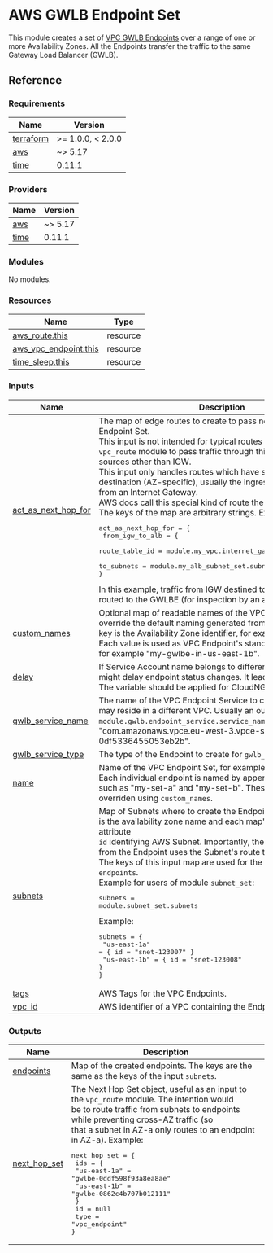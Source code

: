 # AWS GWLB Endpoint Set

This module creates a set of [VPC GWLB Endpoints](https://docs.aws.amazon.com/vpc/latest/privatelink/vpce-gateway-load-balancer.html)
over a range of one or more Availability Zones. All the Endpoints transfer the traffic to the same Gateway Load Balancer (GWLB).

## Reference
<!-- BEGINNING OF PRE-COMMIT-TERRAFORM DOCS HOOK -->
### Requirements

| Name | Version |
|------|---------|
| <a name="requirement_terraform"></a> [terraform](#requirement\_terraform) | >= 1.0.0, < 2.0.0 |
| <a name="requirement_aws"></a> [aws](#requirement\_aws) | ~> 5.17 |
| <a name="requirement_time"></a> [time](#requirement\_time) | 0.11.1 |

### Providers

| Name | Version |
|------|---------|
| <a name="provider_aws"></a> [aws](#provider\_aws) | ~> 5.17 |
| <a name="provider_time"></a> [time](#provider\_time) | 0.11.1 |

### Modules

No modules.

### Resources

| Name | Type |
|------|------|
| [aws_route.this](https://registry.terraform.io/providers/hashicorp/aws/latest/docs/resources/route) | resource |
| [aws_vpc_endpoint.this](https://registry.terraform.io/providers/hashicorp/aws/latest/docs/resources/vpc_endpoint) | resource |
| [time_sleep.this](https://registry.terraform.io/providers/hashicorp/time/0.11.1/docs/resources/sleep) | resource |

### Inputs

| Name | Description | Type | Default | Required |
|------|-------------|------|---------|:--------:|
| <a name="input_act_as_next_hop_for"></a> [act\_as\_next\_hop\_for](#input\_act\_as\_next\_hop\_for) | The map of edge routes to create to pass network traffic to this Endpoint Set.<br>This input is not intended for typical routes - use instead the `vpc_route` module to pass traffic through this Endpoint Set from sources other than IGW.<br>This input only handles routes which have subnet CIDRs destination (AZ-specific), usually the ingress traffic coming from an Internet Gateway.<br>AWS docs call this special kind of route the ["edge route"](https://docs.aws.amazon.com/vpc/latest/userguide/VPC_Route_Tables.html#gateway-route-table).<br>The keys of the map are arbitrary strings. Example:<pre>act_as_next_hop_for = {<br>  from_igw_to_alb = {<br>    route_table_id = module.my_vpc.internet_gateway_route_table.id<br>    to_subnets     = module.my_alb_subnet_set.subnets<br>}</pre>In this example, traffic from IGW destined to the ALB is instead routed to the GWLBE (for inspection by an appliance). | <pre>map(object({<br>    route_table_id = string<br>    to_subnets = map(object({<br>      cidr_block = string<br>    }))<br>  }))</pre> | `{}` | no |
| <a name="input_custom_names"></a> [custom\_names](#input\_custom\_names) | Optional map of readable names of the VPC Endpoints, used to override the default naming generated from the input `name`. Each key is the Availability Zone identifier, for example `us-east-1b`. Each value is used as VPC Endpoint's standard AWS tag `Name`, for example "my-gwlbe-in-us-east-1b". | `map(string)` | `{}` | no |
| <a name="input_delay"></a> [delay](#input\_delay) | If Service Account name belongs to different AWS account It might delay endpoint status changes. It leads to routing issue. The variable should be applied for CloudNGFW. | `bool` | `false` | no |
| <a name="input_gwlb_service_name"></a> [gwlb\_service\_name](#input\_gwlb\_service\_name) | The name of the VPC Endpoint Service to connect to, which may reside in a different VPC. Usually an output `module.gwlb.endpoint_service.service_name`. Example: "com.amazonaws.vpce.eu-west-3.vpce-svc-0df5336455053eb2b". | `string` | n/a | yes |
| <a name="input_gwlb_service_type"></a> [gwlb\_service\_type](#input\_gwlb\_service\_type) | The type of the Endpoint to create for `gwlb_service_name`. | `string` | `"GatewayLoadBalancer"` | no |
| <a name="input_name"></a> [name](#input\_name) | Name of the VPC Endpoint Set, for example: "my-gwlbe-". Each individual endpoint is named by appending an AZ letter, such as "my-set-a" and "my-set-b". These names can be overriden using `custom_names`. | `string` | `"gwlbe-"` | no |
| <a name="input_subnets"></a> [subnets](#input\_subnets) | Map of Subnets where to create the Endpoints. Each map's key is the availability zone name and each map's object has an attribute<br>`id` identifying AWS Subnet. Importantly, the traffic returning from the Endpoint uses the Subnet's route table.<br>The keys of this input map are used for the output map `endpoints`.<br>Example for users of module `subnet_set`:<pre>subnets = module.subnet_set.subnets</pre>Example:<pre>subnets = {<br>  "us-east-1a" = { id = "snet-123007" }<br>  "us-east-1b" = { id = "snet-123008" }<br>}</pre> | <pre>map(object({<br>    id = string<br>  }))</pre> | n/a | yes |
| <a name="input_tags"></a> [tags](#input\_tags) | AWS Tags for the VPC Endpoints. | `map(string)` | `{}` | no |
| <a name="input_vpc_id"></a> [vpc\_id](#input\_vpc\_id) | AWS identifier of a VPC containing the Endpoint. | `string` | n/a | yes |

### Outputs

| Name | Description |
|------|-------------|
| <a name="output_endpoints"></a> [endpoints](#output\_endpoints) | Map of the created endpoints. The keys are the same as the keys of the input `subnets`. |
| <a name="output_next_hop_set"></a> [next\_hop\_set](#output\_next\_hop\_set) | The Next Hop Set object, useful as an input to the `vpc_route` module. The intention would<br>be to route traffic from subnets to endpoints while preventing cross-AZ traffic (so<br>that a subnet in AZ-a only routes to an endpoint in AZ-a). Example:<pre>next_hop_set = {<br>  ids = {<br>    "us-east-1a" = "gwlbe-0ddf598f93a8ea8ae"<br>    "us-east-1b" = "gwlbe-0862c4b707b012111"<br>  }<br>  id   = null<br>  type = "vpc_endpoint"<br>}</pre> |
<!-- END OF PRE-COMMIT-TERRAFORM DOCS HOOK -->
